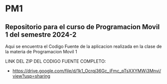 # PM1
Repositorio para el curso de Programacion Movil 1 del semestre 2024-2
-
Aqui se encuentra el Codigo Fuente de la aplicacion realizada en la clase de la materia de Programacion Movil 1

LINK DEL ZIP DEL CODIGO FUENTE COMPLETO:
- https://drive.google.com/file/d/1k1_Ocrqj36Gc_jFmc_pTsXXYMWi3Mnvi/view?usp=sharing
